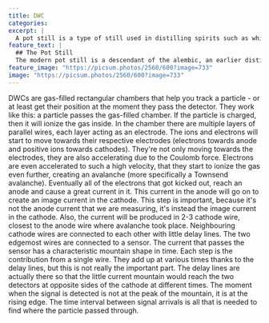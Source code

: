 ```yaml
---
title: DWC
categories:
excerpt: |
  A pot still is a type of still used in distilling spirits such as whisky or brandy. Heat is applied directly to the pot containing the wash (for whisky) or wine (for brandy).
feature_text: |
  ## The Pot Still
  The modern pot still is a descendant of the alembic, an earlier distillation device
feature_image: "https://picsum.photos/2560/600?image=733"
image: "https://picsum.photos/2560/600?image=733"
---
```


DWCs are gas-filled rectangular chambers that help you track a particle - or at least get their position at the moment they pass the detector. They work like this: a particle passes the gas-filled chamber. If the particle is charged, then it will ionize the gas inside. In the chamber there are multiple layers of parallel wires, each layer acting as an electrode. The ions and electrons will start to move towards their respective electrodes (electrons towards anode and positive ions towards cathodes). They're not only moving towards the electrodes, they are also accelerating due to the Coulomb force. Electrons are even accelerated to such a high velocity, that they start to ionize the gas even further, creating an avalanche (more specifically a Townsend avalanche). Eventually all of the electrons that got kicked out, reach an anode and cause a great current in it. This current in the anode will go on to create an image current in the cathode. This step is important, because it's not the anode current that we are measuring, it's instead the image current in the cathode. Also, the current will be produced in 2-3 cathode wire, closest to the anode wire where avalanche took place.
Neighbouring cathode wires are connected to each other with little delay lines. The two edgemost wires are connected to a sensor. The current that passes the sensor has a characteristic mountain shape in time.
Each step is the contribution from a single wire. They add up at various times thanks to the delay lines, but this is not really the important part. The delay lines are actually there so that the little current mountain would reach the two detectors at opposite sides of the cathode at different times. The moment when the signal is detected is not at the peak of the mountain, it is at the rising edge.
The time interval between signal arrivals is all that is needed to find where the particle passed through.

